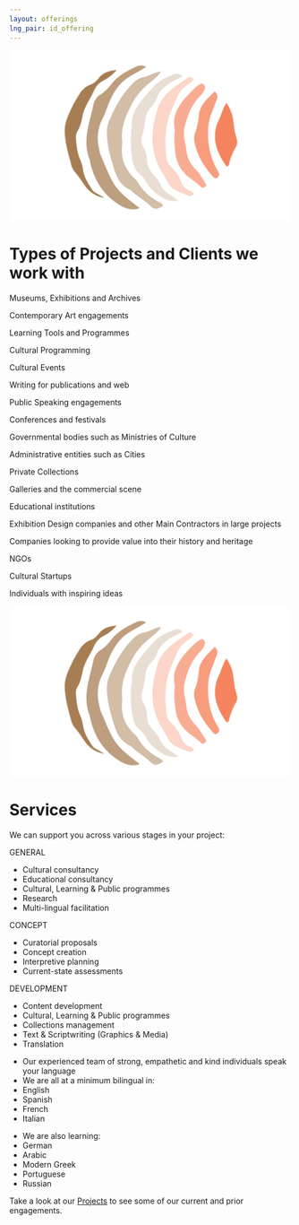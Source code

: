 ```yaml
---
layout: offerings
lng_pair: id_offering
---
```

<script src="https://kit.fontawesome.com/9293cabefc.js" crossorigin="anonymous"></script>
<div class="row">
    <div>
        <div class="position-relative padding-container even-background">
            <div>
                <div class="photoTitle">
                    <img id="imgTitles" src="/assets/img/default/logo.webp" alt="Logo image">
                    <h1 class="title2">Types of Projects and Clients we work with</h1>
                </div>
                <div class="offlist">
                    <p><i class="fa-solid fa-building-columns"></i>Museums, Exhibitions and Archives</p>
                    <p><i class="fa-solid fa-palette"></i>Contemporary Art engagements</p>
                    <p><i class="fa-solid fa-pen"></i>Learning Tools and Programmes</p>
                    <p><i class="fa-solid fa-gear"></i>Cultural Programming</p>
                    <p><i class="fa-solid fa-masks-theater"></i>Cultural Events</p>
                    <p><i class="fa-solid fa-pen-nib"></i>Writing for publications and web</p>
                    <p><i class="fa-solid fa-comments"></i>Public Speaking engagements</p>
                    <p><i class="fa-solid fa-users"></i>Conferences and festivals</p>
                    <p><i class="fa-solid fa-building"></i>Governmental bodies such as Ministries of Culture</p>
                    <p><i class="fa-solid fa-city"></i>Administrative entities such as Cities</p>
                    <p><i class="fa-solid fa-paintbrush"></i>Private Collections</p>
                    <p><i class="fa-solid fa-handshake"></i>Galleries and the commercial scene</p>
                    <p><i class="fa-solid fa-school"></i>Educational institutions</p>
                    <p><i class="fa-solid fa-list-check"></i>Exhibition Design companies and other Main Contractors in large projects</p>
                    <p><i class="fa-solid fa-sitemap"></i>Companies looking to provide value into their history and heritage </p>
                    <p><i class="fa-solid fa-building-ngo"></i>NGOs</p>
                    <p><i class="fa-solid fa-rocket"></i>Cultural Startups</p>
                    <p><i class="fa-solid fa-lightbulb"></i>Individuals with inspiring ideas</p>
                </div>
            </div>
            <div id="services">
                <div class="photoTitle">
                    <img id="imgTitles" src="/assets/img/default/logo.webp" alt="Logo image">
                    <h1 class="title2">Services</h1>
                </div>
                <p>We can support you across various stages in your project:</p>
                <div id="offering-services">
                    <div>
                        <p>GENERAL</p>
                        <ul>
                            <li>Cultural consultancy</li>
                            <li>Educational consultancy</li>
                            <li>Cultural, Learning & Public programmes</li>
                            <li>Research</li>
                            <li>Multi-lingual facilitation</li>
                        </ul>
                    </div>
                    <div>
                        <p>CONCEPT</p>
                        <ul>
                            <li>Curatorial proposals</li>
                            <li>Concept creation</li>
                            <li>Interpretive planning</li>
                            <li>Current-state assessments</li>
                        </ul>
                    </div>
                    <div>
                        <p>DEVELOPMENT</p>
                        <ul>
                            <li>Content development</li>
                            <li>Cultural, Learning & Public programmes</li>
                            <li>Collections management</li>
                            <li>Text & Scriptwriting (Graphics & Media)</li>
                            <li>Translation</li>
                        </ul>
                    </div>
                </div>
                <div id="foreign-languages">
                        <ul class="sub-item">
                            <li>Our experienced team of strong, empathetic and kind individuals speak your language</li>
                            <li>We are all at a minimum bilingual in:</li>
                            <li>English</li>
                            <li>Spanish</li>
                            <li>French</li>
                            <li>Italian</li>
                        </ul>
                        <ul class="sub-item">
                            <li>We are also learning:</li>
                            <li>German</li>
                            <li>Arabic</li>
                            <li>Modern Greek</li>
                            <li>Portuguese</li>
                            <li>Russian</li>
                        </ul>
                </div>
                <p>Take a look at our <a class="link" href="/tabs/projects.html">Projects</a> to see some of our current and prior engagements.</p>
            </div>
         </div>
    </div> 
